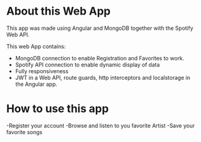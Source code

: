 # About this Web App

This app was made using Angular and MongoDB together with the Spotify Web API.

This web App contains: 
- MongoDB connection to enable Registration and Favorites to work.
- Spotify API connection to enable dynamic display of data
- Fully responsiveness
- JWT in a Web API, route guards, http interceptors and localstorage in the Angular app. 


# How to use this app

-Register your account
-Browse and listen to you favorite Artist
-Save your favorite songs


